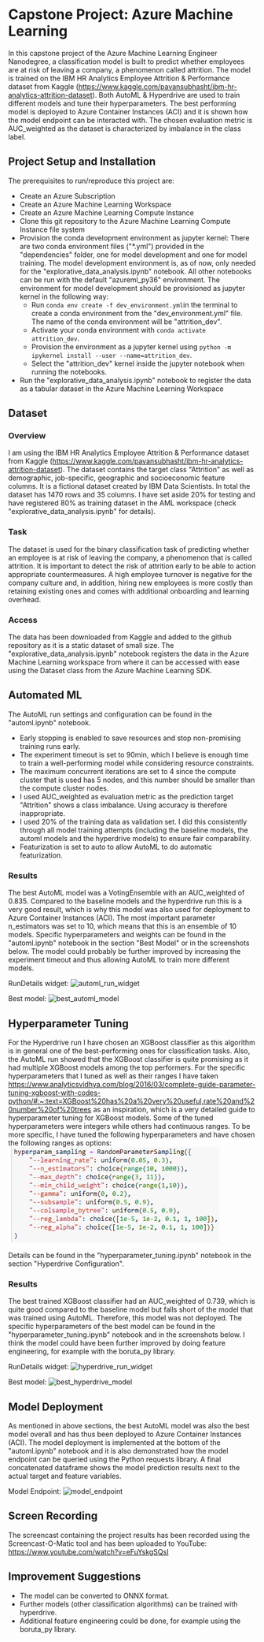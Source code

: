 # Capstone Project: Azure Machine Learning

In this capstone project of the Azure Machine Learning Engineer Nanodegree, a classification model is built to predict whether employees are at risk of leaving a company, a phenomenon called attrition. The model is trained on the IBM HR Analytics Employee Attrition & Performance dataset from Kaggle (https://www.kaggle.com/pavansubhasht/ibm-hr-analytics-attrition-dataset). Both AutoML & Hyperdrive are used to train different
models and tune their hyperparameters. The best performing model is deployed to Azure Container Instances (ACI) and it is shown how the model endpoint can be interacted with. The chosen evaluation metric is AUC_weighted as the dataset is characterized by imbalance in the class label.

## Project Setup and Installation

The prerequisites to run/reproduce this project are:
- Create an Azure Subscription
- Create an Azure Machine Learning Workspace
- Create an Azure Machine Learning Compute Instance
- Clone this git repository to the Azure Machine Learning Compute Instance file system
- Provision the conda development environment as jupyter kernel:
There are two conda environment files ("*.yml") provided in the "dependencies" folder, one for model development and one for model training. The model development environment is, as of now, only needed for the "explorative_data_analysis.ipynb" notebook. All other notebooks can be run with the default "azureml_py36" environment. The environment for model development should be provisioned as jupyter kernel in the following way:
  - Run ```conda env create -f dev_environment.yml```in the terminal to create a conda environment from the "dev_environment.yml" file. The name of the conda environment will be     "attrition_dev". 
  - Activate your conda environment with ```conda activate attrition_dev```.
  - Provision the environment as a jupyter kernel using ```python -m ipykernel install --user --name=attrition_dev```.
  - Select the "attrition_dev" kernel inside the jupyter notebook when running the notebooks.
- Run the "explorative_data_analysis.ipynb" notebook to register the data as a tabular dataset in the Azure Machine Learning Workspace

## Dataset

### Overview
I am using the IBM HR Analytics Employee Attrition & Performance dataset from Kaggle (https://www.kaggle.com/pavansubhasht/ibm-hr-analytics-attrition-dataset). The dataset contains the target class "Attrition" as well as demographic, job-specific, geographic and socioeconomic feature columns. It is a fictional dataset created by IBM Data Scientists. In total the dataset has 1470 rows and 35 columns. I have set aside 20% for testing and have registered 80% as training dataset in the AML workspace (check "explorative_data_analysis.ipynb" for details).

### Task
The dataset is used for the binary classification task of predicting whether an employee is at risk of leaving the company, a phenomenon that is called attrition. It is important to detect the risk of attrition early to be able to action appropriate countermeasures. A high employee turnover is negative for the company culture and, in addition, hiring new employees is more costly than retaining existing ones and comes with additional onboarding and learning overhead.

### Access
The data has been downloaded from Kaggle and added to the github repository as it is a static dataset of small size. The "explorative_data_analysis.ipynb" notebook registers the data in the Azure Machine Learning workspace from where it can be accessed with ease using the Dataset class from the Azure Machine Learning SDK.

## Automated ML
The AutoML run settings and configuration can be found in the "automl.ipynb" notebook. 
- Early stopping is enabled to save resources and stop non-promising training runs early.
- The experiment timeout is set to 90min, which I believe is enough time to train a well-performing model while considering resource constraints.
- The maximum concurrent iterations are set to 4 since the compute cluster that is used has 5 nodes, and this number should be smaller than the compute cluster nodes.
- I used AUC_weighted as evaluation metric as the prediction target "Attrition" shows a class imbalance. Using accuracy is therefore inappropriate.
- I used 20% of the training data as validation set. I did this consistently through all model training attempts (including the baseline models, the automl models and the hyperdrive models) to ensure fair comparability.
- Featurization is set to auto to allow AutoML to do automatic featurization.

### Results
The best AutoML model was a VotingEnsemble with an AUC_weighted of 0.835. Compared to the baseline models and the hyperdrive run this is a very good result, which is why this model was also used for deployment to Azure Container Instances (ACI). The most important parameter n_estimators was set to 10, which means that this is an ensemble of 10 models. Specific hyperparameters and weights can be found in the "automl.ipynb" notebook in the section "Best Model" or in the screenshots below.
The model could probably be further improved by increasing the experiment timeout and thus allowing AutoML to train more different models.

RunDetails widget:
![automl_run_widget](https://github.com/sebastianbirk/udacity-aml-engineer-nanodegree/blob/master/03_aml_capstone/capstone_project_azure_machine_learning_engineer/screenshots/automl_run_widget.png)

Best model:
![best_automl_model](https://github.com/sebastianbirk/udacity-aml-engineer-nanodegree/blob/master/03_aml_capstone/capstone_project_azure_machine_learning_engineer/screenshots/best_automl_model.png)

## Hyperparameter Tuning
For the Hyperdrive run I have chosen an XGBoost classifier as this algorithm is in general one of the best-performing ones for classification tasks. Also, the AutoML run showed that the XGBoost classifier is quite promising as it had multiple XGBoost models among the top performers. 
For the specific hyperparameters that I tuned as well as their ranges I have taken https://www.analyticsvidhya.com/blog/2016/03/complete-guide-parameter-tuning-xgboost-with-codes-python/#:~:text=XGBoost%20has%20a%20very%20useful,rate%20and%20number%20of%20trees as an inspiration, which is a very detailed guide to hyperparameter tuning for XGBoost models. 
Some of the tuned hyperparameters were integers while others had continuous ranges. To be more specific, I have tuned the following hyperparameters and have chosen the following ranges as options:
![hyperparameter_tuning](https://github.com/sebastianbirk/udacity-aml-engineer-nanodegree/blob/master/03_aml_capstone/capstone_project_azure_machine_learning_engineer/screenshots/hyperparameter_tuning.png)


Details can be found in the "hyperparameter_tuning.ipynb" notebook in the section "Hyperdrive Configuration".

### Results
The best trained XGBoost classifier had an AUC_weighted of 0.739, which is quite good compared to the baseline model but falls short of the model that was trained using AutoML. Therefore, this model was not deployed. The specific hyperparameters of the best model can be found in the "hyperparameter_tuning.ipynb" notebook and in the screenshots below.
I think the model could have been further improved by doing feature engineering, for example with the boruta_py library.

RunDetails widget:
![hyperdrive_run_widget](https://github.com/sebastianbirk/udacity-aml-engineer-nanodegree/blob/master/03_aml_capstone/capstone_project_azure_machine_learning_engineer/screenshots/hyperdrive_run_widget.png)

Best model:
![best_hyperdrive_model](https://github.com/sebastianbirk/udacity-aml-engineer-nanodegree/blob/master/03_aml_capstone/capstone_project_azure_machine_learning_engineer/screenshots/best_hyperdrive_model.png)

## Model Deployment
As mentioned in above sections, the best AutoML model was also the best model overall and has thus been deployed to Azure Container Instances (ACI). The model deployment is implemented at the bottom of the "automl.ipynb" notebook and it is also demonstrated how the model endpoint can be queried using the Python requests library. A final concatenated dataframe shows the model prediction results next to the actual target and feature variables.

Model Endpoint:
![model_endpoint](https://github.com/sebastianbirk/udacity-aml-engineer-nanodegree/blob/master/03_aml_capstone/capstone_project_azure_machine_learning_engineer/screenshots/model_endpoint.png)

## Screen Recording
The screencast containing the project results has been recorded using the Screencast-O-Matic tool and has been uploaded to YouTube:
https://www.youtube.com/watch?v=eFuYskgSQsI

## Improvement Suggestions
- The model can be converted to ONNX format.
- Further models (other classification algorithms) can be trained with hyperdrive.
- Additional feature engineering could be done, for example using the boruta_py library.

